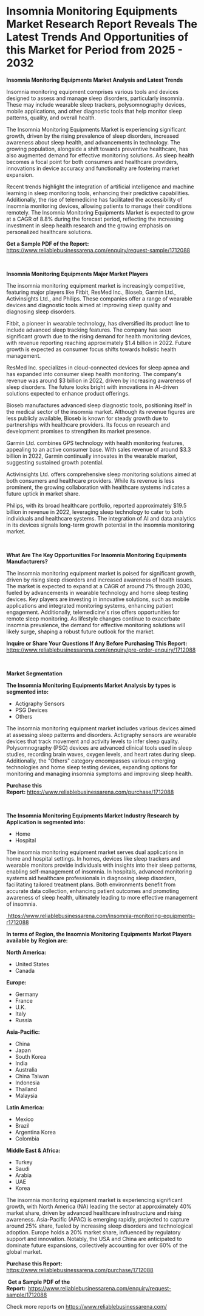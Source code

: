 <p><h1>Insomnia Monitoring Equipments Market Research Report Reveals The Latest Trends And Opportunities of this Market for Period from 2025 - 2032</h1></p><p><strong>Insomnia Monitoring Equipments Market Analysis and Latest Trends</strong></p>
<p><p>Insomnia monitoring equipment comprises various tools and devices designed to assess and manage sleep disorders, particularly insomnia. These may include wearable sleep trackers, polysomnography devices, mobile applications, and other diagnostic tools that help monitor sleep patterns, quality, and overall health.</p><p>The Insomnia Monitoring Equipments Market is experiencing significant growth, driven by the rising prevalence of sleep disorders, increased awareness about sleep health, and advancements in technology. The growing population, alongside a shift towards preventive healthcare, has also augmented demand for effective monitoring solutions. As sleep health becomes a focal point for both consumers and healthcare providers, innovations in device accuracy and functionality are fostering market expansion.</p><p>Recent trends highlight the integration of artificial intelligence and machine learning in sleep monitoring tools, enhancing their predictive capabilities. Additionally, the rise of telemedicine has facilitated the accessibility of insomnia monitoring devices, allowing patients to manage their conditions remotely. The Insomnia Monitoring Equipments Market is expected to grow at a CAGR of 8.8% during the forecast period, reflecting the increasing investment in sleep health research and the growing emphasis on personalized healthcare solutions.</p></p>
<p><strong>Get a Sample PDF of the Report:&nbsp;</strong> <a href="https://www.reliablebusinessarena.com/enquiry/request-sample/1712088?utm_campaign=2206&utm_medium=2&utm_source=Github&utm_content=ia&utm_term=27032025&utm_id=insomnia-monitoring-equipments">https://www.reliablebusinessarena.com/enquiry/request-sample/1712088</a></p>
<p>&nbsp;</p>
<p><strong>Insomnia Monitoring Equipments Major Market Players</strong></p>
<p><p>The insomnia monitoring equipment market is increasingly competitive, featuring major players like Fitbit, ResMed Inc., Bioseb, Garmin Ltd., Activinsights Ltd., and Philips. These companies offer a range of wearable devices and diagnostic tools aimed at improving sleep quality and diagnosing sleep disorders.</p><p>Fitbit, a pioneer in wearable technology, has diversified its product line to include advanced sleep tracking features. The company has seen significant growth due to the rising demand for health monitoring devices, with revenue reporting reaching approximately $1.4 billion in 2022. Future growth is expected as consumer focus shifts towards holistic health management.</p><p>ResMed Inc. specializes in cloud-connected devices for sleep apnea and has expanded into consumer sleep health monitoring. The company's revenue was around $3 billion in 2022, driven by increasing awareness of sleep disorders. The future looks bright with innovations in AI-driven solutions expected to enhance product offerings.</p><p>Bioseb manufactures advanced sleep diagnostic tools, positioning itself in the medical sector of the insomnia market. Although its revenue figures are less publicly available, Bioseb is known for steady growth due to partnerships with healthcare providers. Its focus on research and development promises to strengthen its market presence.</p><p>Garmin Ltd. combines GPS technology with health monitoring features, appealing to an active consumer base. With sales revenue of around $3.3 billion in 2022, Garmin continually innovates in the wearable market, suggesting sustained growth potential.</p><p>Activinsights Ltd. offers comprehensive sleep monitoring solutions aimed at both consumers and healthcare providers. While its revenue is less prominent, the growing collaboration with healthcare systems indicates a future uptick in market share.</p><p>Philips, with its broad healthcare portfolio, reported approximately $19.5 billion in revenue in 2022, leveraging sleep technology to cater to both individuals and healthcare systems. The integration of AI and data analytics in its devices signals long-term growth potential in the insomnia monitoring market.</p></p>
<p>&nbsp;</p>
<p><strong>What Are The Key Opportunities For Insomnia Monitoring Equipments Manufacturers?</strong></p>
<p><p>The insomnia monitoring equipment market is poised for significant growth, driven by rising sleep disorders and increased awareness of health issues. The market is expected to expand at a CAGR of around 7% through 2030, fueled by advancements in wearable technology and home sleep testing devices. Key players are investing in innovative solutions, such as mobile applications and integrated monitoring systems, enhancing patient engagement. Additionally, telemedicine's rise offers opportunities for remote sleep monitoring. As lifestyle changes continue to exacerbate insomnia prevalence, the demand for effective monitoring solutions will likely surge, shaping a robust future outlook for the market.</p></p>
<p><strong>Inquire or Share Your Questions If Any Before Purchasing This Report:</strong> <a href="https://www.reliablebusinessarena.com/enquiry/pre-order-enquiry/1712088?utm_campaign=2206&utm_medium=2&utm_source=Github&utm_content=ia&utm_term=27032025&utm_id=insomnia-monitoring-equipments">https://www.reliablebusinessarena.com/enquiry/pre-order-enquiry/1712088</a></p>
<p>&nbsp;</p>
<p><strong>Market Segmentation</strong></p>
<p><strong>The Insomnia Monitoring Equipments Market Analysis by types is segmented into:</strong></p>
<p><ul><li>Actigraphy Sensors</li><li>PSG Devices</li><li>Others</li></ul></p>
<p><p>The insomnia monitoring equipment market includes various devices aimed at assessing sleep patterns and disorders. Actigraphy sensors are wearable devices that track movement and activity levels to infer sleep quality. Polysomnography (PSG) devices are advanced clinical tools used in sleep studies, recording brain waves, oxygen levels, and heart rates during sleep. Additionally, the "Others" category encompasses various emerging technologies and home sleep testing devices, expanding options for monitoring and managing insomnia symptoms and improving sleep health.</p></p>
<p><strong>Purchase this Report:&nbsp;</strong><a href="https://www.reliablebusinessarena.com/purchase/1712088?utm_campaign=2206&utm_medium=2&utm_source=Github&utm_content=ia&utm_term=27032025&utm_id=insomnia-monitoring-equipments">https://www.reliablebusinessarena.com/purchase/1712088</a></p>
<p>&nbsp;</p>
<p><strong>The Insomnia Monitoring Equipments Market Industry Research by Application is segmented into:</strong></p>
<p><ul><li>Home</li><li>Hospital</li></ul></p>
<p><p>The insomnia monitoring equipment market serves dual applications in home and hospital settings. In homes, devices like sleep trackers and wearable monitors provide individuals with insights into their sleep patterns, enabling self-management of insomnia. In hospitals, advanced monitoring systems aid healthcare professionals in diagnosing sleep disorders, facilitating tailored treatment plans. Both environments benefit from accurate data collection, enhancing patient outcomes and promoting awareness of sleep health, ultimately leading to more effective management of insomnia.</p></p>
<p><a href="https://www.reliablebusinessarena.com/insomnia-monitoring-equipments-r1712088?utm_campaign=2206&utm_medium=2&utm_source=Github&utm_content=ia&utm_term=27032025&utm_id=insomnia-monitoring-equipments">&nbsp;https://www.reliablebusinessarena.com/insomnia-monitoring-equipments-r1712088</a></p>
<p><strong>In terms of Region, the Insomnia Monitoring Equipments Market Players available by Region are:</strong></p>
<p>
    <p> <strong> North America: </strong>
        <ul>
            <li>United States</li>
            <li>Canada</li>
        </ul>
        </p> 
    <p> <strong> Europe: </strong>
        <ul>
            <li>Germany</li>
            <li>France</li>
            <li>U.K.</li>
            <li>Italy</li>
            <li>Russia</li>
        </ul>
        </p> 
    <p> <strong> Asia-Pacific: </strong>
        <ul>
            <li>China</li>
            <li>Japan</li>
            <li>South Korea</li>
            <li>India</li>
            <li>Australia</li>
            <li>China Taiwan</li>
            <li>Indonesia</li>
            <li>Thailand</li>
            <li>Malaysia</li>
        </ul>
        </p> 
    <p> <strong> Latin America: </strong>
        <ul>
            <li>Mexico</li>
            <li>Brazil</li>
            <li>Argentina Korea</li>
            <li>Colombia</li>
        </ul>
        </p> 
    <p> <strong> Middle East & Africa: </strong>
        <ul>
            <li>Turkey</li>
            <li>Saudi</li>
            <li>Arabia</li>
            <li>UAE</li>
            <li>Korea</li>
        </ul>
    </p>
    </p>
<p><p>The insomnia monitoring equipment market is experiencing significant growth, with North America (NA) leading the sector at approximately 40% market share, driven by advanced healthcare infrastructure and rising awareness. Asia-Pacific (APAC) is emerging rapidly, projected to capture around 25% share, fueled by increasing sleep disorders and technological adoption. Europe holds a 20% market share, influenced by regulatory support and innovation. Notably, the USA and China are anticipated to dominate future expansions, collectively accounting for over 60% of the global market.</p></p>
<p><strong>Purchase this Report: </strong><a href="https://www.reliablebusinessarena.com/purchase/1712088?utm_campaign=2206&utm_medium=2&utm_source=Github&utm_content=ia&utm_term=27032025&utm_id=insomnia-monitoring-equipments">https://www.reliablebusinessarena.com/purchase/1712088</a></p>
<p>&nbsp;<strong>Get a Sample PDF of the Report:&nbsp;&nbsp;</strong><a href="https://www.reliablebusinessarena.com/enquiry/request-sample/1712088?utm_campaign=2206&utm_medium=2&utm_source=Github&utm_content=ia&utm_term=27032025&utm_id=insomnia-monitoring-equipments">https://www.reliablebusinessarena.com/enquiry/request-sample/1712088</a></p>
<p><strong></strong></p>
<p>Check more reports on <a href="https://www.reliablebusinessarena.com/?utm_campaign=2206&utm_medium=2&utm_source=Github&utm_content=ia&utm_term=27032025&utm_id=insomnia-monitoring-equipments">https://www.reliablebusinessarena.com/</a></p>